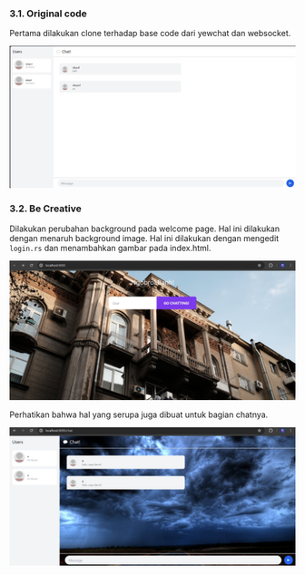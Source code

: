 ### 3.1. Original code

Pertama dilakukan clone terhadap base code dari yewchat dan websocket.

![alt text](ss1.jpg)

### 3.2. Be Creative

Dilakukan perubahan background pada welcome page. Hal ini dilakukan dengan menaruh background image. Hal ini dilakukan dengan mengedit `login.rs` dan menambahkan gambar pada index.html.

![alt text](ss2.jpg)

Perhatikan bahwa hal yang serupa juga dibuat untuk bagian chatnya.

![alt text](ss3.jpg)
